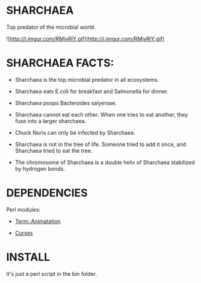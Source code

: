 SHARCHAEA
=========

Top predator of the microbial world.


![http://i.imgur.com/RMjvRlY.gif](http://i.imgur.com/RMjvRlY.gif)


# SHARCHAEA FACTS:

* Sharchaea is the top microbial predator in all ecosystems.

* Sharchaea eats E.coli for breakfast and Salmonella for dinner.

* Sharchaea poops Bacteroides salyersae.

* Sharchaea cannot eat each other. When one tries to eat another, they fuse into a larger sharchaea.

* Chuck Noris can only be infected by Sharchaea.

* Sharchaea is not in the tree of life. Someone tried to add it once, and Sharchaea tried to eat the tree.

* The chromosome of Sharchaea is a double helix of Sharchaea stabilized by hydrogen bonds.



# DEPENDENCIES

Perl modules:

* [Term::Animatation](http://search.cpan.org/~kbaucom/Term-Animation-2.6/lib/Term/Animation.pm)

* [Curses](http://search.cpan.org/~wps/Curses-1.06/gen/make.Curses.pm) 


# INSTALL

It's just a perl script in the bin folder.
